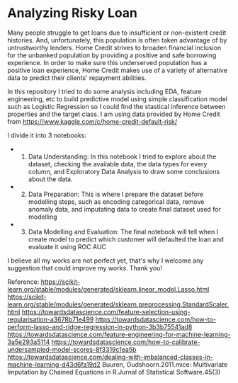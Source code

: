 # Analyzing Risky Loan


Many people struggle to get loans due to insufficient or non-existent credit histories. And, unfortunately, this population is often taken advantage of by untrustworthy lenders. Home Credit strives to broaden financial inclusion for the unbanked population by providing a positive and safe borrowing experience. In order to make sure this underserved population has a positive loan experience, Home Credit makes use of a variety of alternative data to predict their clients' repayment abilities.

In this repository I tried to do some analysis including EDA, feature engineering, etc to build predictive model using simple classification model such as Logistic Regression so I could find the stastical inference between properties and the target class. I am using data provided by Home Credit from https://www.kaggle.com/c/home-credit-default-risk/

I divide it into 3 notebooks:
* 1. Data Understanding: In this notebook I tried to explore about the dataset, checking the available data, the data types for every column, and Exploratory Data Analysis to draw some conclusions about the data.
* 2. Data Preparation: This is where I prepare the dataset before modelling steps, such as encoding categorical data, remove anomaly data, and imputating data to create final dataset used for modelling
* 3. Data Modelling and Evaluation: The final notebook will tell when I create model to predict which customer will defaulted the loan and evaluate it using ROC AUC

I believe all my works are not perfect yet, that's why I welcome any suggestion that could improve my works. Thank you!

Reference:
https://scikit-learn.org/stable/modules/generated/sklearn.linear_model.Lasso.html
https://scikit-learn.org/stable/modules/generated/sklearn.preprocessing.StandardScaler.html
https://towardsdatascience.com/feature-selection-using-regularisation-a3678b71e499
https://towardsdatascience.com/how-to-perform-lasso-and-ridge-regression-in-python-3b3b75541ad8
https://towardsdatascience.com/feature-engineering-for-machine-learning-3a5e293a5114
https://towardsdatascience.com/how-to-calibrate-undersampled-model-scores-8f3319c1ea5b
https://towardsdatascience.com/dealing-with-imbalanced-classes-in-machine-learning-d43d6fa19d2
Buuren, Oudshoorn.2011.mice: Multivariate Imputation by Chained Equations in R.Jurnal of Statistical Software.45(3)
